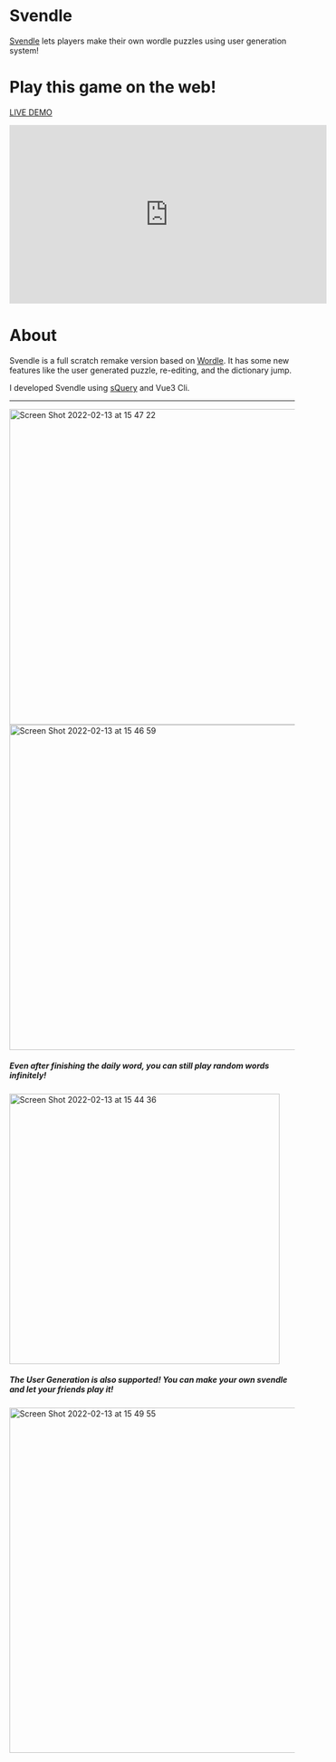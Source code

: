 # Svendle
[Svendle](https://exis9.github.io/Svendle/) lets players make their own wordle puzzles using user generation system!

# Play this game on the web!
[LIVE DEMO](https://exis9.github.io/Svendle/)

<iframe width="560" height="315" src="https://www.youtube.com/embed/dVllcuNkV_I" title="YouTube video player" frameborder="0" allow="accelerometer; autoplay; clipboard-write; encrypted-media; gyroscope; picture-in-picture" allowfullscreen></iframe>

# About

Svendle is a full scratch remake version based on [Wordle](https://www.powerlanguage.co.uk/wordle/).
It has some new features like the user generated puzzle, re-editing, and the dictionary jump.

I developed Svendle using [sQuery](https://squery.vercel.app/) and Vue3 Cli.

---

<img width="557" alt="Screen Shot 2022-02-13 at 15 47 22" src="https://user-images.githubusercontent.com/91220554/153772154-e8cd513d-207e-4b2d-b741-2e8634a02f2c.png">


<img width="574" alt="Screen Shot 2022-02-13 at 15 46 59" src="https://user-images.githubusercontent.com/91220554/153772165-172c548e-df80-4c65-afb3-f1265f169dd9.png">


##### Even after finishing the daily word, you can still play random words infinitely!

<img width="477" alt="Screen Shot 2022-02-13 at 15 44 36" src="https://user-images.githubusercontent.com/91220554/153772172-d8fd6ddf-d105-430e-8bfd-1f737ae9f98b.png">


##### The User Generation is also supported! You can make your own svendle and let your friends play it!

<img width="609" alt="Screen Shot 2022-02-13 at 15 49 55" src="https://user-images.githubusercontent.com/91220554/153772168-e322c979-59d2-448d-b186-667964dbd4c9.png">



